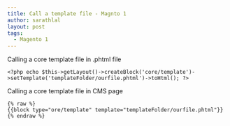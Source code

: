 ```yaml
---
title: Call a template file - Magnto 1
author: sarathlal
layout: post
tags:
  - Magento 1
---
```

Calling a core template file in .phtml file

    <?php echo $this->getLayout()->createBlock('core/template')->setTemplate('templateFolder/ourfile.phtml')->toHtml(); ?>

Calling a core template file in CMS page

	{% raw %}
    {{block type="ore/template" template="templateFolder/ourfile.phtml"}}
	{% endraw %}
